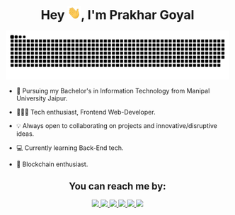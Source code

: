 <h1 align="center">Hey <img src="https://github.com/0xPrakharG/0xPrakharG/blob/main/resources/img/waving.gif?raw=true" width="30px" height="30px">, I'm Prakhar Goyal</h1>

<div align="center">
  <img  src="https://raw.githubusercontent.com/0xPrakharG/0xPrakharG/d00eda5acadf45a466bb57f22b4c02d3a0c58bfc/resources/img/gride-snake.svg" alt="snake" />
</div>

* 📖 Pursuing my Bachelor's in Information Technology from Manipal University Jaipur. 

* 🧑🏻‍💻 Tech enthusiast, Frontend Web-Developer.

* 💡 Always open to collaborating on projects and innovative/disruptive ideas. 

* 💻 Currently learning Back-End tech.

* 🧱 Blockchain enthusiast.

<h2 align="center">You can reach me by:</h2>

<p align="center">
	<a href="https://www.linkedin.com/in/0xprakharg/" target="blank">
		<img src="https://img.shields.io/badge/LinkedIn-0077B5?style=for-the-badge&logo=linkedin&logoColor=white" />
	</a>
	<a href="https://twitter.com/0xPrakharG" target="blank">
		<img src="https://img.shields.io/badge/Twitter-1DA1F2?style=for-the-badge&logo=twitter&logoColor=white" />
	</a>
  <a href="https://portfolio-rose-kappa-96.vercel.app/" target="blank">
		<img src="https://img.shields.io/badge/portfolio-1AA260?style=for-the-badge&logo=About.me&logoColor=white" />
	</a>
  <a href="mailto:prakhargoyal.3014@gmail.com" target="blank">
		<img src="https://img.shields.io/badge/Gmail-D14836?style=for-the-badge&logo=gmail&logoColor=white" />
	</a>
  <a href="https://instagram.com/azzar_budiyanto" target="blank">
    <img src="https://img.shields.io/badge/instagram-%23E4405F.svg?style=for-the-badge&logo=Instagram&logoColor=white"/>
  </a>
  <a href="https://wa.me/+919305325616" target="blank">
  <img src="https://img.shields.io/badge/whatsapp-4B7F1.svg?style=for-the-badge&logo=whatsapp&logoColor=white"/>
  </a>
</p>